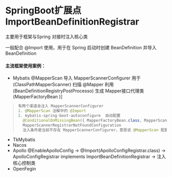 # SpringBoot扩展点 ImportBeanDefinitionRegistrar

主要用于框架与Spring 对接时注入核心类

一般配合 @Import 使用，用于在 Spring 启动时创建 BeanDefinition 并导入 BeanDefinition

#### 主流框架使用案例：

- Mybatis   @MapperScan 导入 MapperScannerConfigurer  用于 (ClassPathMapperScanner) 扫描 @Mapper 利用  (BeanDefinitionRegistryPostProcesso) 生成 Mapper接口代理类 (MapperFactoryBean )]

> ```java
> 有两个渠道会注入 MapperScannerConfigurer  
> 1. @MapperScan 注解中的 @Import
> 2. mybatis-spring-boot-autoconfigure  自动配置 
>   @ConditionalOnMissingBean({ MapperFactoryBean.class, MapperScannerConfigurer.class })
>   MapperScannerRegistrarNotFoundConfiguration   
>   注入条件是当前不存在 MapperScannerConfigurer，意思说 @MapperScan 配置优先级最高。也符合自动配置中约定大于配置的思想。
> 
> ```
>
> 

- TkMybatis 
- Nacos
- Apollo @EnableApolloConfig -> @Import(ApolloConfigRegistrar.class) -> ApolloConfigRegistrar implements ImportBeanDefinitionRegistrar -> 注入核心控制类
- OpenFegin

